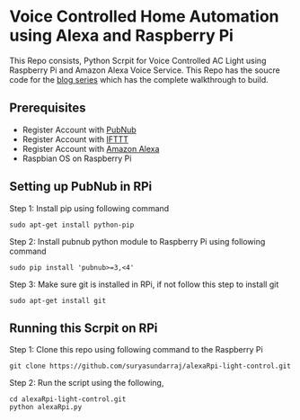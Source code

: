 # Voice Controlled Home Automation using Alexa and Raspberry Pi

This Repo consists, Python Scrpit for Voice Controlled AC Light using Raspberry Pi and Amazon Alexa Voice Service. This Repo has the soucre code for the [blog series](http://radiostud.io/voice-controlled-home-automation-alexa-part-1/) which has the complete walkthrough to build.

## Prerequisites 

- Register Account with [PubNub](www.pubnub.com) 
- Register Account with [IFTTT](www.ifttt.com)
- Register Account with [Amazon Alexa](developer.amazon.com/alexa) 
- Raspbian OS on Raspberry Pi

## Setting up PubNub in RPi 

Step 1: Install pip using following command 

    sudo apt-get install python-pip
    
Step 2: Install pubnub python module to Raspberry Pi using following command 

    sudo pip install 'pubnub>=3,<4'

Step 3: Make sure git is installed in RPi, if not follow this step to install git

    sudo apt-get install git 

## Running this Scrpit on RPi

Step 1: Clone this repo using following command to the Raspberry Pi

    git clone https://github.com/suryasundarraj/alexaRpi-light-control.git

Step 2: Run the script using the following,

    cd alexaRpi-light-control.git
    python alexaRpi.py




